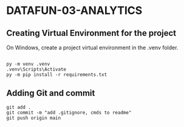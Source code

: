 # DATAFUN-03-ANALYTICS

## Creating Virtual Environment for the project

On Windows, create a project virtual environment in the .venv folder. 

```shell

py -m venv .venv
.venv\Scripts\Activate
py -m pip install -r requirements.txt

```

## Adding Git and commit 

```shell
git add .
git commit -m "add .gitignore, cmds to readme"
git push origin main
```